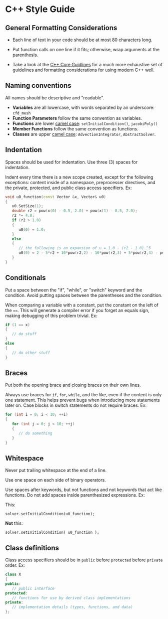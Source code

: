 # C++ Style Guide

## General Formatting Considerations

* Each line of text in your code should be at most 80 characters long.

* Put function calls on one line if it fits; otherwise, wrap arguments at the parenthesis.

* Take a look at the [C++ Core Guidlines](http://isocpp.github.io/CppCoreGuidelines/CppCoreGuidelines#S-interfaces) for a much more exhaustive set of guidelines and formatting considerations for using modern C++ well.

## Naming conventions

All names should be descriptive and "readable".

* **Variables** are all lowercase, with words separated by an underscore: `cfd_mesh`
* **Function Parameters** follow the same convention as variables.
* **Functions** are lower [camel case](http://en.wikipedia.org/wiki/CamelCase): `setInitialCondition()`, `jacobiPoly()`
* **Member Functions** follow the same convention as functions.
* **Classes** are upper [camel case](http://en.wikipedia.org/wiki/CamelCase): `AdvectionIntegrator`, `AbstractSolver`.
<!-- * **Instances** of classes follow the same convention as variables. -->

## Indentation

Spaces should be used for indentation. Use three (3) spaces for indentation.

Indent every time there is a new scope created, except for the following exceptions: content inside of a namespace, preprocesser directives, and the private, protected, and public class access specifiers. Ex:

```c++
void u0_function(const Vector &x, Vector& u0)
{
   u0.SetSize(1);
   double r2 = pow(x(0) - 0.5, 2.0) + pow(x(1) - 0.5, 2.0);
   r2 *= 4.0;
   if (r2 > 1.0)
   {
      u0(0) = 1.0;
   } 
   else
   {
      // the following is an expansion of u = 1.0 - (r2 - 1.0).^5
      u0(0) = 2 - 5*r2 + 10*pow(r2,2) - 10*pow(r2,3) + 5*pow(r2,4) - pow(r2,5);
   }
}
```

## Conditionals

Put a space between the "if", "while", or "switch" keyword and the condition. Avoid putting spaces between the parentheses and the condition.

When comparing a variable with a constant, put the constant on the left of the `==`. This will generate a compiler error if you forget an equals sign, making debugging of this problem trivial. Ex:

```c++
if (1 == x)
{
   // do stuff
}
else
{
   // do other stuff
}
```

## Braces

Put both the opening brace and closing braces on their own lines.

Always use braces for `if`, `for`, `while`, and the like, even if the content is only one statement. This helps prevent bugs when introducing more statements later on. Case blocks in switch statements do not require braces. Ex:

```c++
for (int i = 0; i < 10; ++i)
{
   for (int j = 0; j < 10; ++j)
   {
      // do something
   }
}
```

## Whitespace

Never put trailing whitespace at the end of a line.

Use one space on each side of binary operators.

Use spaces after keywords, but not functions and not keywords that act like functions. Do not add spaces inside parenthesized expressions. Ex:

This:

`solver.setInitialCondition(u0_function);`

**Not** this:

`solver.setInitialCondition( u0_function );`

## Class definitions

Class access specifiers should be in `public` before `protected` before `private` order. Ex:

```c++
class X
{
public:
   // public interface
protected:
   // functions for use by derived class implementations
private:
   // implementation details (types, functions, and data)
};
```
